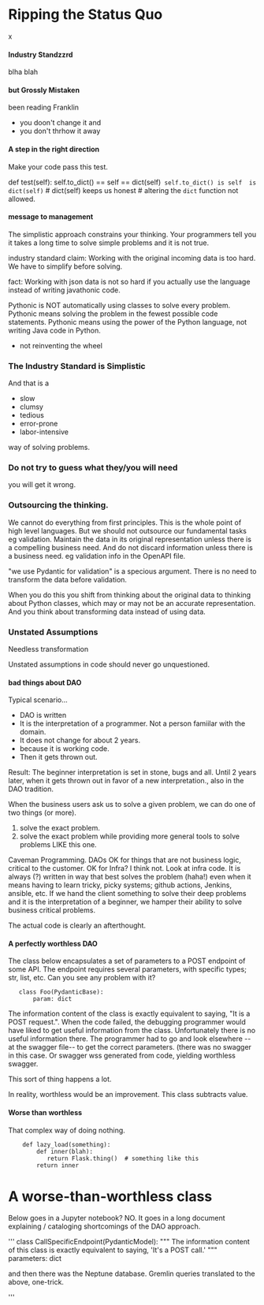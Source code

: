 # Ripping the Status Quo

x



#### Industry Standzzrd

blha blah


#### but Grossly Mistaken

been reading Franklin

- you doon't change it and
- you don't thrhow it away


#### A step in the right direction

Make your code pass this test.

def test(self):
    self.to_dict() == self  == dict(self)`
    self.to_dict() is self  is dict(self)`
    # dict(self) keeps us honest
    # altering the `dict` function not allowed.


#### message to management

The simplistic approach constrains your thinking.
Your programmers tell you it takes a long time to solve simple problems and it
is not true.

industry standard claim:  Working with the original incoming data is too hard.
We have to simplify before solving.

fact:  Working with json data is not so hard if you actually use the language
instead of writing javathonic code.

Pythonic is NOT automatically using classes to solve every problem.
Pythonic means solving the problem in the fewest possible code statements.
Pythonic means using the power of the Python language, not writing Java code in
Python.

- not reinventing the wheel

### The Industry Standard is Simplistic

And that is a 

- slow
- clumsy
- tedious
- error-prone
- labor-intensive

way of solving problems.



### Do not try to guess what they/you will need

you will get it wrong.



### Outsourcing the thinking.

We cannot do everything from first principles.  This is the whole point of high
level languages.  But we should not outsource our fundamental tasks eg
validation.
Maintain the data in its original representation unless there is a compelling
business need.
And do not discard information unless there is a business need.
eg validation info in the OpenAPI file.

"we use Pydantic for validation" is a specious argument.  There is no need to
transform the data before validation.

When you do this you shift from thinking about the original data to thinking
about Python classes, which may or may not be an accurate representation.
And you think about transforming data instead of using data.





### Unstated Assumptions

Needless transformation

Unstated assumptions in code should never go unquestioned.





#### bad things about DAO

Typical scenario...  
- DAO is written
- It is the interpretation of a programmer.  Not a person famiilar with the
  domain.
- It does not change for about 2 years.  
- because it is working code.
- Then it gets thrown out.

Result:  The beginner interpretation is set in stone, bugs and all.
  Until 2 years later, when it gets thrown out in favor of a new interpretation., 
  also in the DAO tradition.

When the business users ask us to solve a given problem, we can do one of two
things (or more).
1.   solve the exact problem.
2.   solve the exact problem while providing more general tools to solve
     problems LIKE this one.

Caveman Programming.
DAOs OK for things that are not business logic, critical to the customer.
OK for Infra?  I think not.  Look at infra code.  It is always (?) written in way
that best solves the problem (haha!) even when it means having to learn tricky,
picky systems;  github actions, Jenkins, ansible, etc.
If we hand the client something to solve their deep problems and it is the
interpretation of a beginner, we hamper their ability to solve business critical
problems.

The actual code is clearly an afterthought.


#### A perfectly worthless DAO

The class below encapsulates a set of parameters to a POST endpoint of some API.
The endpoint requires several parameters, with specific types; str, list, etc.
Can you see any problem with it?

```
   class Foo(PydanticBase):
       param: dict
```

The information content of the class is exactly equivalent to saying, "It is
a POST request.".
When the code failed, the debugging programmer would have liked to get useful
information from the class.  Unfortunately there is no useful information there.
The programmer had to go and look 
elsewhere
--at the swagger file-- 
to get the correct parameters.
(there was no swagger in this case.  Or swagger wss generated from code,
yielding worthless swagger.

This sort of thing happens a lot.

In reality, worthless would be an improvement.  This class subtracts value.


#### Worse than worthless

That complex way of doing nothing.

```
    def lazy_load(something):
        def inner(blah):
           return Flask.thing()  # something like this
        return inner
```



# A worse-than-worthless class

Below goes in a Jupyter notebook?  NO.
It goes in a long document explaining / cataloging shortcomings of the DAO
approach.

'''
class CallSpecificEndpoint(PydanticModel):
    """
    The information content of this class is exactly equivalent to saying,
    'It's a POST call.'
    """
    parameters: dict

and then there was the Neptune database.
Gremlin queries translated to the above, one-trick.

'''

